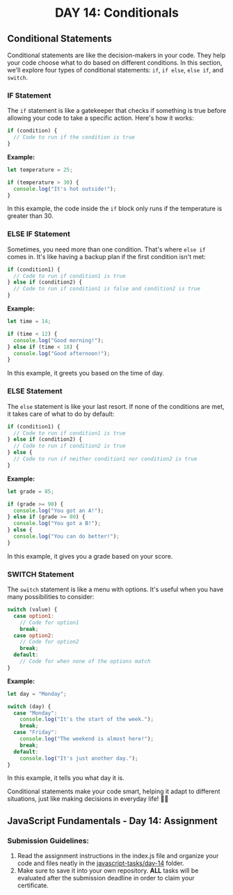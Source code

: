 **<h1 align="center">DAY 14: Conditionals</h1>**

## **Conditional Statements**

Conditional statements are like the decision-makers in your code. They help your code choose what to do based on different conditions. In this section, we'll explore four types of conditional statements: `if`, `if else`, `else if`, and `switch`.

### **IF Statement**

The `if` statement is like a gatekeeper that checks if something is true before allowing your code to take a specific action. Here's how it works:

```js
if (condition) {
  // Code to run if the condition is true
}
```

**Example:**

```js
let temperature = 25;

if (temperature > 30) {
  console.log("It's hot outside!");
}
```

In this example, the code inside the `if` block only runs if the temperature is greater than 30.

### **ELSE IF Statement**

Sometimes, you need more than one condition. That's where `else if` comes in. It's like having a backup plan if the first condition isn't met:

```js
if (condition1) {
  // Code to run if condition1 is true
} else if (condition2) {
  // Code to run if condition1 is false and condition2 is true
}
```

**Example:**

```js
let time = 14;

if (time < 12) {
  console.log("Good morning!");
} else if (time < 18) {
  console.log("Good afternoon!");
}
```

In this example, it greets you based on the time of day.

### **ELSE Statement**

The `else` statement is like your last resort. If none of the conditions are met, it takes care of what to do by default:

```js
if (condition1) {
  // Code to run if condition1 is true
} else if (condition2) {
  // Code to run if condition2 is true
} else {
  // Code to run if neither condition1 nor condition2 is true
}
```

**Example:**

```js
let grade = 85;

if (grade >= 90) {
  console.log("You got an A!");
} else if (grade >= 80) {
  console.log("You got a B!");
} else {
  console.log("You can do better!");
}
```

In this example, it gives you a grade based on your score.

### **SWITCH Statement**

The `switch` statement is like a menu with options. It's useful when you have many possibilities to consider:

```js
switch (value) {
  case option1:
    // Code for option1
    break;
  case option2:
    // Code for option2
    break;
  default:
    // Code for when none of the options match
}
```

**Example:**

```js
let day = "Monday";

switch (day) {
  case "Monday":
    console.log("It's the start of the week.");
    break;
  case "Friday":
    console.log("The weekend is almost here!");
    break;
  default:
    console.log("It's just another day.");
}
```

In this example, it tells you what day it is.

Conditional statements make your code smart, helping it adapt to different situations, just like making decisions in everyday life! 🧠🤖

## **JavaScript Fundamentals - Day 14: Assignment**

### **Submission Guidelines:**
1. Read the assignment instructions in the index.js file and organize your code and files neatly in the [javascript-tasks/day-14](../javascript-tasks/day-14/) folder.
2. Make sure to save it into your own repository. **ALL** tasks will be evaluated after the submission deadline in order to claim your certificate.
